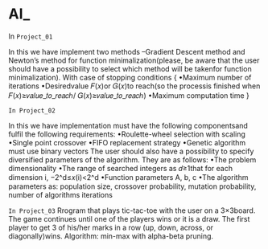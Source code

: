 # AI_
In `Project_01`                                                                                                                                            

In this we have implement two methods –Gradient Descent method and Newton’s method for function minimalization(please, be aware that the user should have a possibility to select which method will be takenfor function minimalization).
 With case of stopping conditions
 {
•Maximum number of iterations
•Desiredvalue 𝐹(𝑥)or 𝐺(𝑥)to  reach(so  the  processis  finished  when 𝐹(𝑥)≥𝑣𝑎𝑙𝑢𝑒_𝑡𝑜_𝑟𝑒𝑎𝑐ℎ/ 𝐺(𝑥)≥𝑣𝑎𝑙𝑢𝑒_𝑡𝑜_𝑟𝑒𝑎𝑐ℎ)
•Maximum computation time
 }
 
 
 `In Project_02`
 
 
 In this we have implementation must have the following componentsand fulfil the following requirements:
 •Roulette-wheel selection with scaling
 •Single point crossover
 •FIFO replacement strategy
 •Genetic algorithm must use binary vectors
  The user should also have a possibility to specify diversified parameters of the algorithm. They are as follows:
  •The problem dimensionality
  •The range of searched integers as 𝑑≥1that for each dimension i, −2^d≤𝑥(i)<2^d
  •Function parameters A, b, c
  •The algorithm parameters as: population size, crossover probability, mutation probability, number of algorithms iterations
  
  `In Project_03`
  Rrogram that plays tic-tac-toe with the user on a 3×3board. The game continues until one of the players wins or it is a draw. The first player to get 3 of his/her marks in a row (up, down, across, or diagonally)wins.
  Algorithm: min-max with alpha-beta pruning. 
  
  
  
